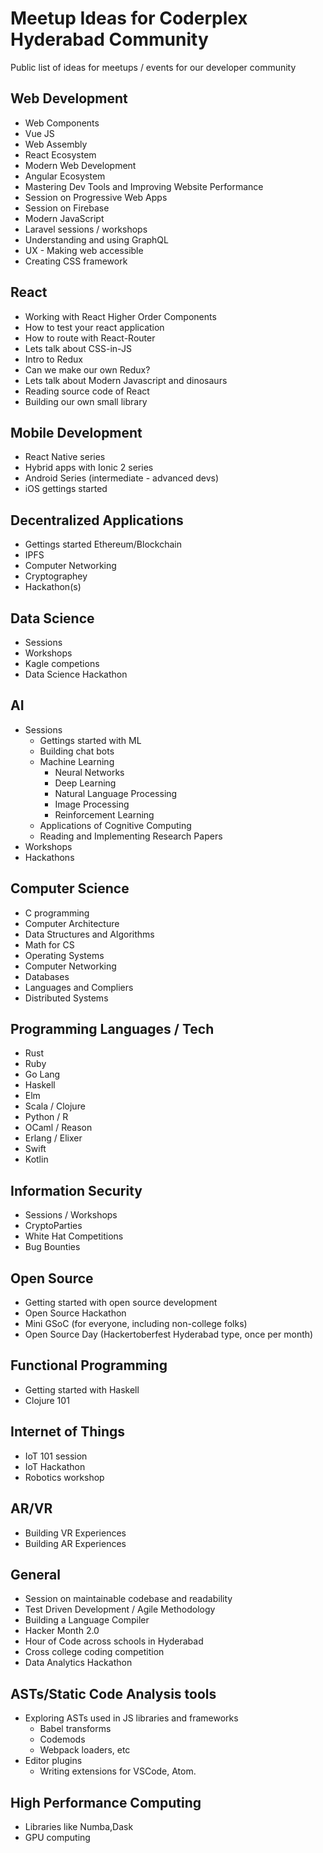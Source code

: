 # Meetup Ideas for Coderplex Hyderabad Community 

Public list of ideas for meetups / events for our developer community

## Web Development
- Web Components
- Vue JS
- Web Assembly
- React Ecosystem
- Modern Web Development
- Angular Ecosystem
- Mastering Dev Tools and Improving Website Performance
- Session on Progressive Web Apps
- Session on Firebase
- Modern JavaScript
- Laravel sessions / workshops
- Understanding and using GraphQL
- UX - Making web accessible
- Creating CSS framework

## React 
- Working with React Higher Order Components
- How to test your react application
- How to route with React-Router
- Lets talk about CSS-in-JS
- Intro to Redux
- Can we make our own Redux?
- Lets talk about Modern Javascript and dinosaurs
- Reading source code of React
- Building our own small library


## Mobile Development
- React Native series
- Hybrid apps with Ionic 2 series
- Android Series (intermediate - advanced devs)
- iOS gettings started

## Decentralized Applications
- Gettings started Ethereum/Blockchain
- IPFS
- Computer Networking
- Cryptographey
- Hackathon(s)

## Data Science 
- Sessions
- Workshops 
- Kagle competions
- Data Science Hackathon

## AI 
- Sessions 
	- Gettings started with ML
	- Building chat bots
	- Machine Learning 
	    - Neural Networks
	    - Deep Learning
	    - Natural Language Processing 
	    - Image Processing
	    - Reinforcement Learning
	- Applications of Cognitive Computing
	- Reading and Implementing Research Papers
- Workshops
- Hackathons

## Computer Science 
- C programming
- Computer Architecture
- Data Structures and Algorithms
- Math for CS
- Operating Systems
- Computer Networking
- Databases
- Languages and Compliers 
- Distributed Systems

## Programming Languages / Tech
- Rust
- Ruby
- Go Lang
- Haskell
- Elm
- Scala / Clojure
- Python / R
- OCaml / Reason
- Erlang / Elixer
- Swift
- Kotlin

## Information Security
- Sessions / Workshops
- CryptoParties
- White Hat Competitions
- Bug Bounties

## Open Source
- Getting started with open source development 
- Open Source Hackathon 
- Mini GSoC (for everyone, including non-college folks)
- Open Source Day (Hackertoberfest Hyderabad type, once per month)

## Functional Programming 
- Getting started with Haskell
- Clojure 101
 
## Internet of Things
- IoT 101 session
- IoT Hackathon
- Robotics workshop

## AR/VR
- Building VR Experiences 
- Building AR Experiences 

## General
- Session on maintainable codebase and readability 
- Test Driven Development / Agile Methodology
- Building a Language Compiler
- Hacker Month 2.0
- Hour of Code across schools in Hyderabad
- Cross college coding competition 
- Data Analytics Hackathon

## ASTs/Static Code Analysis tools
- Exploring ASTs used in JS libraries and frameworks
  - Babel transforms
  - Codemods
  - Webpack loaders, etc
- Editor plugins
  - Writing extensions for VSCode, Atom.

## High Performance Computing
- Libraries like Numba,Dask
- GPU computing
